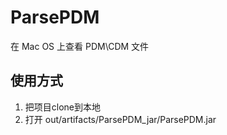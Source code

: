 # ParsePDM
在 Mac OS 上查看 PDM\CDM 文件
## 使用方式
1. 把项目clone到本地
2. 打开 out/artifacts/ParsePDM_jar/ParsePDM.jar
